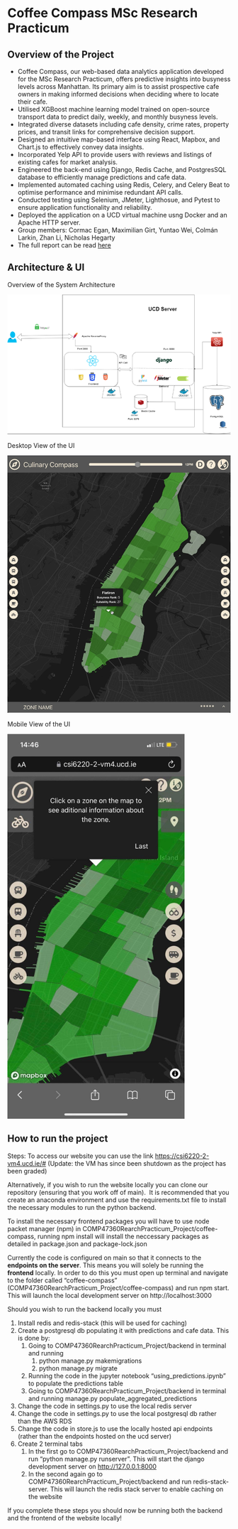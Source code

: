 # Coffee Compass MSc Research Practicum

## Overview of the Project
- Coffee Compass, our web-based data analytics application developed for the MSc Research Practicum, offers predictive insights into busyness levels across Manhattan. Its primary aim is to assist prospective cafe owners in making informed decisions when deciding where to locate their cafe.
- Utilised XGBoost machine learning model trained on open-source transport data to predict daily, weekly, and monthly busyness levels.
- Integrated diverse datasets including cafe density, crime rates, property prices, and transit links for comprehensive decision support.
- Designed an intuitive map-based interface using React, Mapbox, and Chart.js to effectively convey data insights.
- Incorporated Yelp API to provide users with reviews and listings of existing cafes for market analysis.
- Engineered the back-end using Django, Redis Cache, and PostgresSQL database to efficiently manage predictions and cafe data.
- Implemented automated caching using Redis, Celery, and Celery Beat to optimise performance and minimise redundant API calls.
- Conducted testing using Selenium, JMeter, Lighthosue, and Pytest to ensure application functionality and reliability.
- Deployed the application on a UCD virtual machine usng Docker and an Apache HTTP server.
- Group members: Cormac Egan, Maximilian Girt, Yuntao Wei, Colmán Larkin, Zhan Li, Nicholas Hegarty
- The full report can be read [here](main/MSc_Research_Practicum_Report.pdf)

## Architecture & UI

Overview of the System Architecture
<p><img src="distributed_system_architecture.png" alt="Architecture" width="600"></p>

Desktop View of the UI
<p><img src="distributed_desktop.jpeg" alt="Desktop View" width="600"></p>

Mobile View of the UI
<p><img src="distributed_mobile.jpg" alt="Mobile View" width="400"></p>


## How to run the project

Steps:
To access our website you can use the link https://csi6220-2-vm4.ucd.ie/# (Update: the VM has since been shutdown as the project has been graded)

Alternatively, if you wish to run the website locally you can clone our repository (ensuring that you work off of main). 
 It is recommended that you create an anaconda environment and use the requirements.txt file to install the necessary modules to run the python backend. 

To install the necessary frontend packages you will have to use node packet manager (npm) in COMP47360RearchPracticum_Project/coffee-compass, running npm install will install the neccessary packages as detailed in package.json and package-lock.json

Currently the code is configured on main so that it connects to the __endpoints on the server__. This means you will solely be running the __frontend__ locally. In order to do this you must open up terminal and navigate to the folder called “coffee-compass” (COMP47360RearchPracticum_Project/coffee-compass) and run npm start. This will launch the local development server on http://localhost:3000

Should you wish to run the backend locally you must 
1. Install redis and redis-stack (this will be used for caching)
2. Create a postgresql db populating it with predictions and cafe data. This is done by:
    1. Going to COMP47360RearchPracticum_Project/backend in terminal and running 
        1. python manage.py makemigrations
        2. python manage.py migrate
    2. Running the code in the jupyter notebook “using_predictions.ipynb” to populate the predictions table
    3. Going to COMP47360RearchPracticum_Project/backend in terminal and running manage.py populate_aggregated_predictions
3. Change the code in settings.py to use the local redis server
4. Change the code in settings.py to use the local postgresql db rather than the AWS RDS
5. Change the code in store.js to use the locally hosted api endpoints (rather than the endpoints hosted on the ucd server)
6. Create 2 terminal tabs
    1. In the first go to COMP47360RearchPracticum_Project/backend and run “python manage.py runserver”. This will start the django development server on http://127.0.0.1:8000
    2. In the second again go to COMP47360RearchPracticum_Project/backend and run redis-stack-server. This will launch the redis stack server to enable caching on the website

If you complete these steps you should now be running both the backend and the frontend of the website locally!
